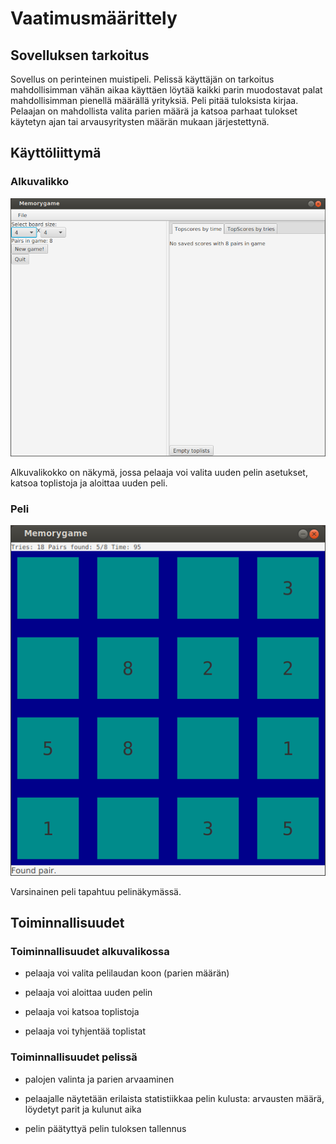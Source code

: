 # Vaatimusmäärittely

## Sovelluksen tarkoitus

Sovellus on perinteinen muistipeli. Pelissä käyttäjän on tarkoitus mahdollisimman vähän aikaa käyttäen löytää kaikki parin muodostavat palat mahdollisimman pienellä määrällä yrityksiä. Peli pitää tuloksista kirjaa. Pelaajan on mahdollista valita parien määrä ja katsoa parhaat tulokset käytetyn ajan tai arvausyritysten määrän mukaan järjestettynä. 

## Käyttöliittymä

### Alkuvalikko

![Alkuvalikko](alkuvalikko.png)

Alkuvalikokko on näkymä, jossa pelaaja voi valita uuden pelin asetukset, katsoa toplistoja ja aloittaa uuden peli.

### Peli

![Peli](peli.png)

Varsinainen peli tapahtuu pelinäkymässä.

## Toiminnallisuudet

### Toiminnallisuudet alkuvalikossa

- pelaaja voi valita pelilaudan koon (parien määrän)

- pelaaja voi aloittaa uuden pelin

- pelaaja voi katsoa toplistoja

- pelaaja voi tyhjentää toplistat

### Toiminnallisuudet pelissä

- palojen valinta ja parien arvaaminen

- pelaajalle näytetään erilaista statistiikkaa pelin kulusta: arvausten määrä, löydetyt parit ja kulunut aika
 
- pelin päätyttyä pelin tuloksen tallennus
